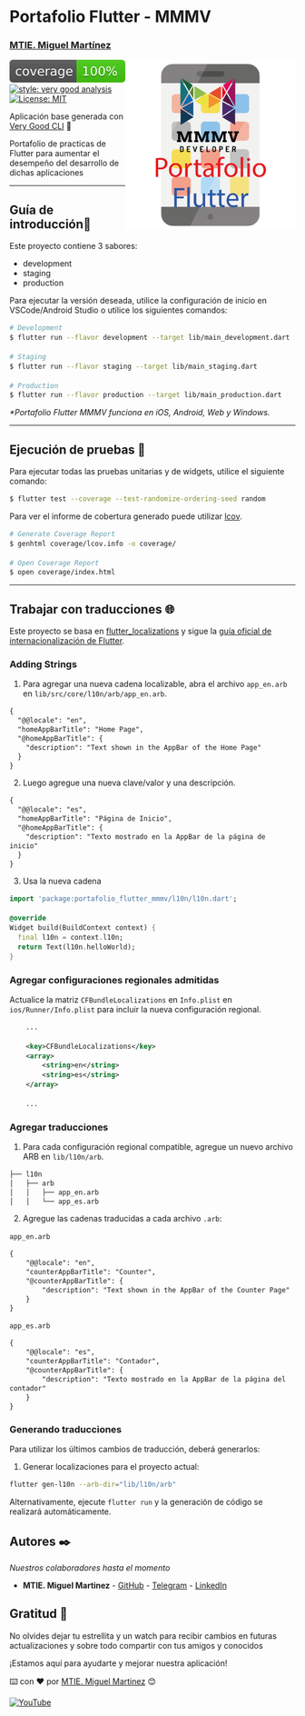 # Portafolio Flutter - MMMV

### [MTIE. Miguel Martínez][link_tree_link]

<img src="./assets/img/logo_github.png" width="300px" align="right" alt="logo_app"/>

![coverage][coverage_badge]
[![style: very good analysis][very_good_analysis_badge]][very_good_analysis_link]
[![License: MIT][license_badge]][license_link]

Aplicación base generada con [Very Good CLI][very_good_cli_link] 🤖

Portafolio de practicas de Flutter para aumentar el desempeño del desarrollo de dichas aplicaciones

---

## Guía de introducción🚀

Este proyecto contiene 3 sabores:

- development
- staging
- production

Para ejecutar la versión deseada, utilice la configuración de inicio en VSCode/Android Studio o utilice los siguientes comandos:

```sh
# Development
$ flutter run --flavor development --target lib/main_development.dart

# Staging
$ flutter run --flavor staging --target lib/main_staging.dart

# Production
$ flutter run --flavor production --target lib/main_production.dart
```

_\*Portafolio Flutter MMMV funciona en iOS, Android, Web y Windows._

---

## Ejecución de pruebas 🧪

Para ejecutar todas las pruebas unitarias y de widgets, utilice el siguiente comando:

```sh
$ flutter test --coverage --test-randomize-ordering-seed random
```

Para ver el informe de cobertura generado puede utilizar [lcov](https://github.com/linux-test-project/lcov).

```sh
# Generate Coverage Report
$ genhtml coverage/lcov.info -o coverage/

# Open Coverage Report
$ open coverage/index.html
```

---

## Trabajar con traducciones 🌐

Este proyecto se basa en [flutter_localizations][flutter_localizations_link] y sigue la [guía oficial de internacionalización de Flutter][internationalization_link].

### Adding Strings

1. Para agregar una nueva cadena localizable, abra el archivo `app_en.arb` en `lib/src/core/l10n/arb/app_en.arb`.

```arb
{
  "@@locale": "en",
  "homeAppBarTitle": "Home Page",
  "@homeAppBarTitle": {
    "description": "Text shown in the AppBar of the Home Page"
  }
}
```

2. Luego agregue una nueva clave/valor y una descripción.

```arb
{
  "@@locale": "es",
  "homeAppBarTitle": "Página de Inicio",
  "@homeAppBarTitle": {
    "description": "Texto mostrado en la AppBar de la página de inicio"
  }
}
```

3. Usa la nueva cadena

```dart
import 'package:portafolio_flutter_mmmv/l10n/l10n.dart';

@override
Widget build(BuildContext context) {
  final l10n = context.l10n;
  return Text(l10n.helloWorld);
}
```

### Agregar configuraciones regionales admitidas

Actualice la matriz `CFBundleLocalizations` en `Info.plist` en `ios/Runner/Info.plist` para incluir la nueva configuración regional.

```xml
    ...

    <key>CFBundleLocalizations</key>
	<array>
		<string>en</string>
		<string>es</string>
	</array>

    ...
```

### Agregar traducciones

1. Para cada configuración regional compatible, agregue un nuevo archivo ARB en `lib/l10n/arb`.

```
├── l10n
│   ├── arb
│   │   ├── app_en.arb
│   │   └── app_es.arb
```

2. Agregue las cadenas traducidas a cada archivo `.arb`:

`app_en.arb`

```arb
{
    "@@locale": "en",
    "counterAppBarTitle": "Counter",
    "@counterAppBarTitle": {
        "description": "Text shown in the AppBar of the Counter Page"
    }
}
```

`app_es.arb`

```arb
{
    "@@locale": "es",
    "counterAppBarTitle": "Contador",
    "@counterAppBarTitle": {
        "description": "Texto mostrado en la AppBar de la página del contador"
    }
}
```

### Generando traducciones

Para utilizar los últimos cambios de traducción, deberá generarlos:

1. Generar localizaciones para el proyecto actual:

```sh
flutter gen-l10n --arb-dir="lib/l10n/arb"
```

Alternativamente, ejecute `flutter run` y la generación de código se realizará automáticamente.

## Autores ✒️

_Nuestros colaboradores hasta el momento_

- **MTIE. Miguel Martinez** - [GitHub][github_link] - [Telegram][telegram_link] - [LinkedIn][linkedin_link]

## Gratitud 🎁

No olvides dejar tu estrellita y un watch para recibir cambios en futuras actualizaciones y sobre todo compartir con tus amigos y conocidos

¡Estamos aquí para ayudarte y mejorar nuestra aplicación!

⌨️ con ❤️ por [MTIE. Miguel Martinez][link_tree_link] 😊

[![YouTube](https://img.shields.io/badge/YouTube-%23FF0000.svg?style=for-the-badge&logo=YouTube&logoColor=white)][youtube_link]

[coverage_badge]: coverage_badge.svg
[flutter_localizations_link]: https://api.flutter.dev/flutter/flutter_localizations/flutter_localizations-library.html
[internationalization_link]: https://flutter.dev/docs/development/accessibility-and-localization/internationalization
[license_badge]: https://img.shields.io/badge/license-MIT-blue.svg
[license_link]: https://opensource.org/licenses/MIT
[very_good_analysis_badge]: https://img.shields.io/badge/style-very_good_analysis-B22C89.svg
[very_good_analysis_link]: https://pub.dev/packages/very_good_analysis
[very_good_cli_link]: https://pub.dev/packages/very_good_cli
[link_tree_link]: https://linktr.ee/eltresm
[github_link]: https://github.com/djmai
[telegram_link]: https://t.me/mmartinezdev
[linkedin_link]: https://linkedin.com/in/mmartinezdev
[youtube_link]: https://www.youtube.com/@ElTresM

